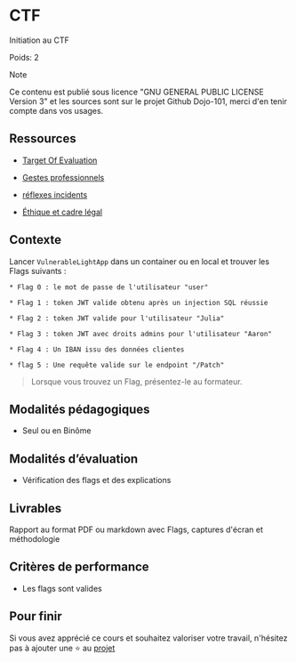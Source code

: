 # CTF

Initiation au CTF

Poids: 2

> [!NOTE]
> Ce contenu est publié sous licence "GNU GENERAL PUBLIC LICENSE Version 3" et les sources sont sur le projet Github Dojo-101, merci d'en tenir compte dans vos usages.

## Ressources

* [Target Of Evaluation](https://github.com/Aif4thah/VulnerableLightApp)

* [Gestes professionnels](https://github.com/Aif4thah/Dojo-101)

* [réflexes incidents](https://www.cert.ssi.gouv.fr/les-bons-reflexes-en-cas-dintrusion-sur-un-systeme-dinformation/)

* [Éthique et cadre légal](https://github.com/Aif4thah/Dojo-101/blob/main/CODE_OF_CONDUCT.md)

## Contexte

Lancer `VulnerableLightApp` dans un container ou en local et trouver les Flags suivants :

    * Flag 0 : le mot de passe de l'utilisateur "user"

    * Flag 1 : token JWT valide obtenu après un injection SQL réussie

    * Flag 2 : token JWT valide pour l'utilisateur "Julia"

    * Flag 3 : token JWT avec droits admins pour l'utilisateur "Aaron"

    * Flag 4 : Un IBAN issu des données clientes

    * flag 5 : Une requête valide sur le endpoint "/Patch"

> Lorsque vous trouvez un Flag, présentez-le au formateur.

## Modalités pédagogiques

* Seul ou en Binôme

## Modalités d’évaluation

* Vérification des flags et des explications

## Livrables

 Rapport au format PDF ou markdown avec Flags, captures d'écran et méthodologie

## Critères de performance

* Les flags sont valides

## Pour finir

Si vous avez apprécié ce cours et souhaitez valoriser votre travail, n'hésitez pas à ajouter une ⭐ au [projet](https://github.com/Aif4thah/Dojo-101)
